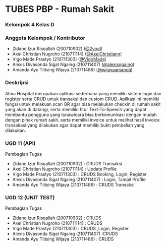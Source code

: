 # TUBES PBP - Rumah Sakit

### Kelompok 4 Kelas D

### Anggota Kelompok / Kontributor
- Zidane Izur Risqallah (200710902) ([@2yool](https://github.com/2yool))
- Axel Christian Nugroho (210711114) ([@AxelChristiann](https://github.com/AxelChristiann))
- Vigo Made Prastyo (210711303) ([@VigoMade](https://github.com/VigoMade))
- Alexis Divasonda Sigat Ngaing (210711407) ([@alexisngaing](https://github.com/alexisngaing))
- Amanda Ayu Titising Wijaya (210711486) ([@wijayaamanda](https://github.com/wijayaamanda))

### Deskripsi 
Atma Hospital merupakan aplikasi sederhana yang memiliki sistem login dan register serta CRUD untuk transaksi dan custom CRUD. Aplikasi ini memiliki fungsi untuk melakuan scan QR agar bisa melakukan checkin di rumah sakit yang akan di datangi, serta memiliki fitur Text-To-Speech yang dapat membantu pengguna yang tunawicara bisa berkomunikasi dengan mudah dengan pihak rumah sakit. serta memiliki invoice untuk melihat hasil invoice transakasi yang dilakukan agar dapat memiliki bukti pembelian yang dilakukan.

### UGD 11 (API)
Pembagian Tugas 
- Zidane Izur Risqallah (200710902) : CRUDS Transaksi
- Axel Christian Nugroho (210711114) : Update Profile
- Vigo Made Prastyo (210711303) : CRUDS Booking, Login, Register
- Alexis Divasonda Sigat Ngaing (210711407) : Login, Tampil Profile
- Amanda Ayu Titising Wijaya (210711486) : CRUDS Transaksi

### UGD 12 (UNIT TEST)
Pembagian Tugas 
- Zidane Izur Risqallah (200710902) : CRUDS 
- Axel Christian Nugroho (210711114) : CRUDS
- Vigo Made Prastyo (210711303) : CRUDS ,Login, Register
- Alexis Divasonda Sigat Ngaing (210711407) :CRUDS
- Amanda Ayu Titising Wijaya (210711486) : CRUDS

